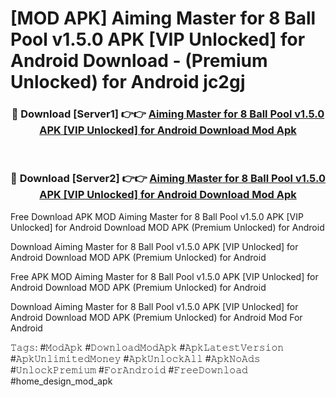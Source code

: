 # [MOD APK] Aiming Master for 8 Ball Pool v1.5.0 APK [VIP Unlocked] for Android Download - (Premium Unlocked) for Android jc2gj



<div align="center">
<h3>🔴 Download [Server1] 👉👉 <a href="https://momento.my/?title=Aiming_Master_for_8_Ball_Pool_v1.5.0_APK_[VIP_Unlocked]_for_Android_Download">Aiming Master for 8 Ball Pool v1.5.0 APK [VIP Unlocked] for Android Download Mod Apk</a></h3><br>

<h3>🔴 Download [Server2] 👉👉 <a href="https://momento.my/?title=Aiming_Master_for_8_Ball_Pool_v1.5.0_APK_[VIP_Unlocked]_for_Android_Download">Aiming Master for 8 Ball Pool v1.5.0 APK [VIP Unlocked] for Android Download Mod Apk</a></h3>
</div>



Free Download APK MOD Aiming Master for 8 Ball Pool v1.5.0 APK [VIP Unlocked] for Android Download MOD APK (Premium Unlocked) for Android

Download Aiming Master for 8 Ball Pool v1.5.0 APK [VIP Unlocked] for Android Download MOD APK (Premium Unlocked) for Android

Free APK MOD Aiming Master for 8 Ball Pool v1.5.0 APK [VIP Unlocked] for Android Download MOD APK (Premium Unlocked) for Android

Download Aiming Master for 8 Ball Pool v1.5.0 APK [VIP Unlocked] for Android Download MOD APK (Premium Unlocked) for Android Mod For Android

𝚃𝚊𝚐𝚜: #𝙼𝚘𝚍𝙰𝚙𝚔 #𝙳𝚘𝚠𝚗𝚕𝚘𝚊𝚍𝙼𝚘𝚍𝙰𝚙𝚔 #𝙰𝚙𝚔𝙻𝚊𝚝𝚎𝚜𝚝𝚅𝚎𝚛𝚜𝚒𝚘𝚗 #𝙰𝚙𝚔𝚄𝚗𝚕𝚒𝚖𝚒𝚝𝚎𝚍𝙼𝚘𝚗𝚎𝚢 #𝙰𝚙𝚔𝚄𝚗𝚕𝚘𝚌𝚔𝙰𝚕𝚕 #𝙰𝚙𝚔𝙽𝚘𝙰𝚍𝚜 #𝚄𝚗𝚕𝚘𝚌𝚔𝙿𝚛𝚎𝚖𝚒𝚞𝚖 #𝙵𝚘𝚛𝙰𝚗𝚍𝚛𝚘𝚒𝚍 #𝙵𝚛𝚎𝚎𝙳𝚘𝚠𝚗𝚕𝚘𝚊𝚍 #home_design_mod_apk
